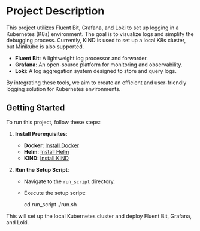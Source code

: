 # Project Description

This project utilizes Fluent Bit, Grafana, and Loki to set up logging in a Kubernetes (K8s) environment. The goal is to visualize logs and simplify the debugging process. Currently, KIND is used to set up a local K8s cluster, but Minikube is also supported.

- **Fluent Bit**: A lightweight log processor and forwarder.
- **Grafana**: An open-source platform for monitoring and observability.
- **Loki**: A log aggregation system designed to store and query logs.

By integrating these tools, we aim to create an efficient and user-friendly logging solution for Kubernetes environments.

## Getting Started

To run this project, follow these steps:

1. **Install Prerequisites**:
    - **Docker**: [Install Docker](https://docs.docker.com/get-docker/)
    - **Helm**: [Install Helm](https://helm.sh/docs/intro/install/)
    - **KIND**: [Install KIND](https://kind.sigs.k8s.io/docs/user/quick-start/)

2. **Run the Setup Script**:
    - Navigate to the `run_script` directory.
    - Execute the setup script:
    
      cd run_script
      ./run.sh
      
This will set up the local Kubernetes cluster and deploy Fluent Bit, Grafana, and Loki.